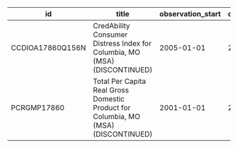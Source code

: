 | id               | title                                                                              | observation_start   | observation_end   |
|------------------|------------------------------------------------------------------------------------|---------------------|-------------------|
| CCDIOA17860Q156N | CredAbility Consumer Distress Index for Columbia, MO (MSA) (DISCONTINUED)          | 2005-01-01          | 2013-01-01        |
| PCRGMP17860      | Total Per Capita Real Gross Domestic Product for Columbia, MO (MSA) (DISCONTINUED) | 2001-01-01          | 2017-01-01        |